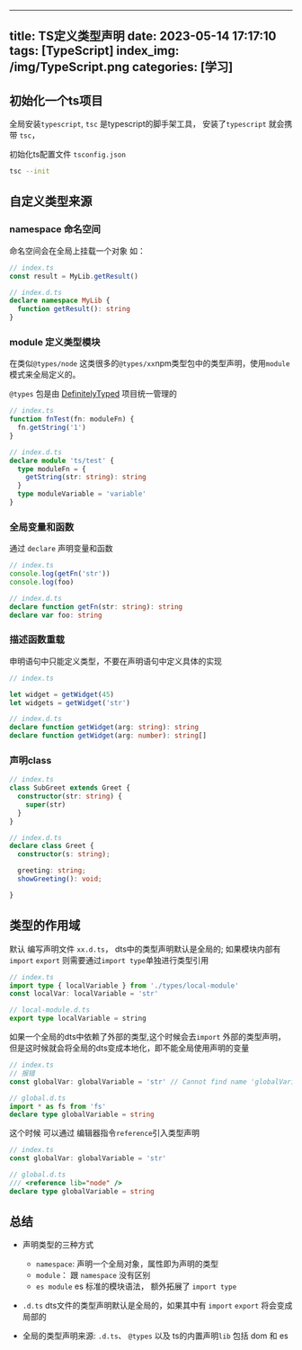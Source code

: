 
---
title: TS定义类型声明
date: 2023-05-14 17:17:10
tags: [TypeScript]
index_img: /img/TypeScript.png
categories: [学习]
---
## 初始化一个ts项目
全局安装`typescript`, `tsc` 是typescript的脚手架工具， 安装了`typescript` 就会携带 `tsc`，

初始化ts配置文件 `tsconfig.json`
```bash
tsc --init
```

## 自定义类型来源

### namespace 命名空间

命名空间会在全局上挂载一个对象
如：
```ts
// index.ts
const result = MyLib.getResult()

// index.d.ts
declare namespace MyLib {
  function getResult(): string
}
```

### module 定义类型模块
在类似`@types/node` 这类很多的`@types/xx`npm类型包中的类型声明，使用`module`模式来全局定义的。

`@types` 包是由 [DefinitelyTyped](https://github.com/DefinitelyTyped/DefinitelyTyped) 项目统一管理的
```ts
// index.ts
function fnTest(fn: moduleFn) {
  fn.getString('1')
}

// index.d.ts
declare module 'ts/test' {
  type moduleFn = {
    getString(str: string): string 
  }
  type moduleVariable = 'variable'
}
```
### 全局变量和函数
通过 `declare` 声明变量和函数
```ts
// index.ts
console.log(getFn('str'))
console.log(foo)

// index.d.ts
declare function getFn(str: string): string
declare var foo: string
```
### 描述函数重载
申明语句中只能定义类型，不要在声明语句中定义具体的实现
```ts
// index.ts

let widget = getWidget(45)
let widgets = getWidget('str')

// index.d.ts
declare function getWidget(arg: string): string
declare function getWidget(arg: number): string[]

```

### 声明class
```ts
// index.ts
class SubGreet extends Greet {
  constructor(str: string) {
    super(str)
  }
}

// index.d.ts
declare class Greet {
  constructor(s: string);

  greeting: string;
  showGreeting(): void;

}
```

## 类型的作用域
默认 编写声明文件 `xx.d.ts`， dts中的类型声明默认是全局的;
如果模块内部有`import` `export`  则需要通过`import type`单独进行类型引用
```ts
// index.ts
import type { localVariable } from './types/local-module'
const localVar: localVariable = 'str'

// local-module.d.ts
export type localVariable = string
```

如果一个全局的dts中依赖了外部的类型,这个时候会去`import` 外部的类型声明，但是这时候就会将全局的dts变成本地化，即不能全局使用声明的变量

```ts
// index.ts
// 报错
const globalVar: globalVariable = 'str' // Cannot find name 'globalVariable'

// global.d.ts
import * as fs from 'fs'
declare type globalVariable = string
```
这个时候 可以通过 编辑器指令`reference`引入类型声明
```ts
// index.ts
const globalVar: globalVariable = 'str'

// global.d.ts
/// <reference lib="node" />
declare type globalVariable = string
```

## 总结
- 声明类型的三种方式
  - `namespace`: 声明一个全局对象，属性即为声明的类型
  - `module`： 跟 `namespace` 没有区别
  - `es module` es 标准的模块语法， 额外拓展了 `import type`

- `.d.ts` dts文件的类型声明默认是全局的，如果其中有 `import` `export` 将会变成局部的
- 全局的类型声明来源: `.d.ts`、 `@types` 以及 ts的内置声明`lib` 包括 dom 和 es
